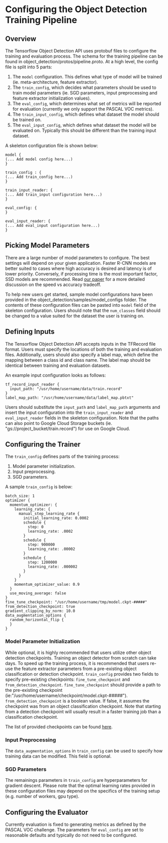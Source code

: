 # Configuring the Object Detection Training Pipeline

## Overview

The Tensorflow Object Detection API uses protobuf files to configure the
training and evaluation process. The schema for the training pipeline can be
found in object_detection/protos/pipeline.proto. At a high level, the config
file is split into 5 parts:

1. The `model` configuration. This defines what type of model will be trained
(ie. meta-architecture, feature extractor).
2. The `train_config`, which decides what parameters should be used to train
model parameters (ie. SGD parameters, input preprocessing and feature extractor
initialization values).
3. The `eval_config`, which determines what set of metrics will be reported for
evaluation (currently we only support the PASCAL VOC metrics).
4. The `train_input_config`, which defines what dataset the model should be
trained on.
5. The `eval_input_config`, which defines what dataset the model will be
evaluated on. Typically this should be different than the training input
dataset.

A skeleton configuration file is shown below:

```
model {
(... Add model config here...)
}

train_config : {
(... Add train_config here...)
}

train_input_reader: {
(... Add train_input configuration here...)
}

eval_config: {
}

eval_input_reader: {
(... Add eval_input configuration here...)
}
```

## Picking Model Parameters

There are a large number of model parameters to configure. The best settings
will depend on your given application. Faster R-CNN models are better suited to
cases where high accuracy is desired and latency is of lower priority.
Conversely, if processing time is the most important factor, SSD models are
recommended. Read [our paper](https://arxiv.org/abs/1611.10012) for a more
detailed discussion on the speed vs accuracy tradeoff.

To help new users get started, sample model configurations have been provided
in the object_detection/samples/model_configs folder. The contents of these
configuration files can be pasted into `model` field of the skeleton
configuration. Users should note that the `num_classes` field should be changed
to a value suited for the dataset the user is training on.

## Defining Inputs

The Tensorflow Object Detection API accepts inputs in the TFRecord file format.
Users must specify the locations of both the training and evaluation files.
Additionally, users should also specify a label map, which define the mapping
between a class id and class name. The label map should be identical between
training and evaluation datasets.

An example input configuration looks as follows:

```
tf_record_input_reader {
  input_path: "/usr/home/username/data/train.record"
}
label_map_path: "/usr/home/username/data/label_map.pbtxt"
```

Users should substitute the `input_path` and `label_map_path` arguments and
insert the input configuration into the `train_input_reader` and
`eval_input_reader` fields in the skeleton configuration. Note that the paths
can also point to Google Cloud Storage buckets (ie.
"gs://project_bucket/train.record") for use on Google Cloud.

## Configuring the Trainer

The `train_config` defines parts of the training process:

1. Model parameter initialization.
2. Input preprocessing.
3. SGD parameters.

A sample `train_config` is below:

```
batch_size: 1
optimizer {
  momentum_optimizer: {
    learning_rate: {
      manual_step_learning_rate {
        initial_learning_rate: 0.0002
        schedule {
          step: 0
          learning_rate: .0002
        }
        schedule {
          step: 900000
          learning_rate: .00002
        }
        schedule {
          step: 1200000
          learning_rate: .000002
        }
      }
    }
    momentum_optimizer_value: 0.9
  }
  use_moving_average: false
}
fine_tune_checkpoint: "/usr/home/username/tmp/model.ckpt-#####"
from_detection_checkpoint: true
gradient_clipping_by_norm: 10.0
data_augmentation_options {
  random_horizontal_flip {
  }
}
```

### Model Parameter Initialization

While optional, it is highly recommended that users utilize other object
detection checkpoints. Training an object detector from scratch can take days.
To speed up the training process, it is recommended that users re-use the
feature extractor parameters from a pre-existing object classification or
detection checkpoint. `train_config` provides two fields to specify
pre-existing checkpoints: `fine_tune_checkpoint` and
`from_detection_checkpoint`. `fine_tune_checkpoint` should provide a path to
the pre-existing checkpoint
(ie:"/usr/home/username/checkpoint/model.ckpt-#####").
`from_detection_checkpoint` is a boolean value. If false, it assumes the
checkpoint was from an object classification checkpoint. Note that starting
from a detection checkpoint will usually result in a faster training job than
a classification checkpoint.

The list of provided checkpoints can be found [here](detection_model_zoo.md).

### Input Preprocessing

The `data_augmentation_options` in `train_config` can be used to specify
how training data can be modified. This field is optional.

### SGD Parameters

The remainings parameters in `train_config` are hyperparameters for gradient
descent. Please note that the optimal learning rates provided in these
configuration files may depend on the specifics of the training setup (e.g.
number of workers, gpu type).

## Configuring the Evaluator

Currently evaluation is fixed to generating metrics as defined by the PASCAL
VOC challenge. The parameters for `eval_config` are set to reasonable defaults
and typically do not need to be configured.
